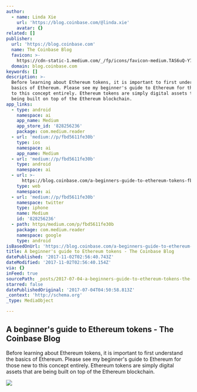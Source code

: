 ```yaml
---
author:
  - name: Linda Xie
    url: 'https://blog.coinbase.com/@linda.xie'
    avatar: {}
related: []
publisher:
  url: 'https://blog.coinbase.com'
  name: The Coinbase Blog
  favicon: >-
    https://cdn-static-1.medium.com/_/fp/icons/favicon-medium.TAS6uQ-Y7kcKgi0xjcYHXw.ico
  domain: blog.coinbase.com
keywords: []
description: >-
  Before learning about Ethereum tokens, it is important to first understand the
  basics of Ethereum. Please see my beginner's guide to Ethereum for those new
  to this concept entirely. Ethereum tokens are simply digital assets that are
  being built on top of the Ethereum blockchain.
app_links:
  - type: android
    namespace: ai
    app_name: Medium
    app_store_id: '828256236'
    package: com.medium.reader
  - url: 'medium://p/fbd5611fe30b'
    type: ios
    namespace: ai
    app_name: Medium
  - url: 'medium://p/fbd5611fe30b'
    type: android
    namespace: ai
  - url: >-
      https://blog.coinbase.com/a-beginners-guide-to-ethereum-tokens-fbd5611fe30b
    type: web
    namespace: ai
  - url: 'medium://p/fbd5611fe30b'
    namespace: twitter
    type: iphone
    name: Medium
    id: '828256236'
  - path: https/medium.com/p/fbd5611fe30b
    package: com.medium.reader
    namespace: google
    type: android
isBasedOnUrl: 'https://blog.coinbase.com/a-beginners-guide-to-ethereum-tokens-fbd5611fe30b'
title: A beginner's guide to Ethereum tokens - The Coinbase Blog
datePublished: '2017-11-02T02:56:40.743Z'
dateModified: '2017-11-02T02:56:40.154Z'
via: {}
inFeed: true
sourcePath: _posts/2017-07-04-a-beginners-guide-to-ethereum-tokens-the-coinbase-blog.md
starred: false
datePublishedOriginal: '2017-07-04T04:50:58.813Z'
_context: 'http://schema.org'
_type: MediaObject

---
```

<article style=""><h1>A beginner's guide to Ethereum tokens - The Coinbase Blog</h1><p>Before learning about Ethereum tokens, it is important to first understand the basics of Ethereum. Please see my beginner's guide to Ethereum for those new to this concept entirely. Ethereum tokens are simply digital assets that are being built on top of the Ethereum blockchain.</p><img src="https://cdn-images-1.medium.com/max/1600/1*E889Buf_TgXHQWbQmT-Pzg.png" /></article>